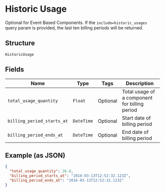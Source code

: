 
# Historic Usage

Optional for Event Based Components. If the `include=historic_usages` query param is provided, the last ten billing periods will be returned.

## Structure

`HistoricUsage`

## Fields

| Name | Type | Tags | Description |
|  --- | --- | --- | --- |
| `total_usage_quantity` | `Float` | Optional | Total usage of a component for billing period |
| `billing_period_starts_at` | `DateTime` | Optional | Start date of billing period |
| `billing_period_ends_at` | `DateTime` | Optional | End date of billing period |

## Example (as JSON)

```json
{
  "total_usage_quantity": 26.6,
  "billing_period_starts_at": "2016-03-13T12:52:32.123Z",
  "billing_period_ends_at": "2016-03-13T12:52:32.123Z"
}
```

